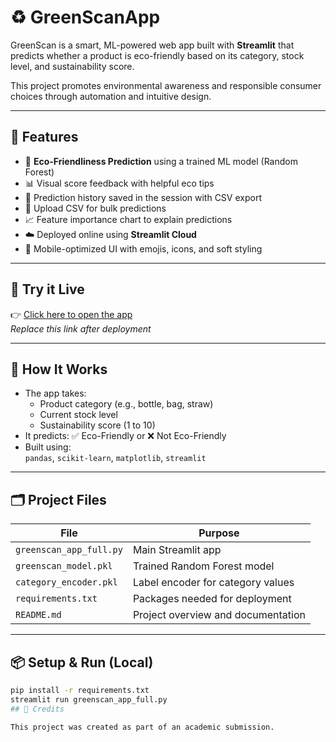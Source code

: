 # ♻️ GreenScanApp

GreenScan is a smart, ML-powered web app built with **Streamlit** that predicts whether a product is eco-friendly based on its category, stock level, and sustainability score.

This project promotes environmental awareness and responsible consumer choices through automation and intuitive design.

---

## 🌟 Features

- 🔮 **Eco-Friendliness Prediction** using a trained ML model (Random Forest)
- 📊 Visual score feedback with helpful eco tips
- 🧾 Prediction history saved in the session with CSV export
- 📂 Upload CSV for bulk predictions
- 📈 Feature importance chart to explain predictions
- ☁️ Deployed online using **Streamlit Cloud**
- 📱 Mobile-optimized UI with emojis, icons, and soft styling

---

## 🚀 Try it Live

👉 [Click here to open the app](https://your-username-green-scan.streamlit.app/)  
_Replace this link after deployment_

---

## 🧠 How It Works

- The app takes:
  - Product category (e.g., bottle, bag, straw)
  - Current stock level
  - Sustainability score (1 to 10)
- It predicts: ✅ Eco-Friendly or ❌ Not Eco-Friendly
- Built using:  
  `pandas`, `scikit-learn`, `matplotlib`, `streamlit`

---

## 🗂 Project Files

| File                      | Purpose                                |
|---------------------------|----------------------------------------|
| `greenscan_app_full.py`   | Main Streamlit app                     |
| `greenscan_model.pkl`     | Trained Random Forest model            |
| `category_encoder.pkl`    | Label encoder for category values      |
| `requirements.txt`        | Packages needed for deployment         |
| `README.md`               | Project overview and documentation     |

---

## 📦 Setup & Run (Local)

```bash
pip install -r requirements.txt
streamlit run greenscan_app_full.py
## 🙌 Credits

This project was created as part of an academic submission.

